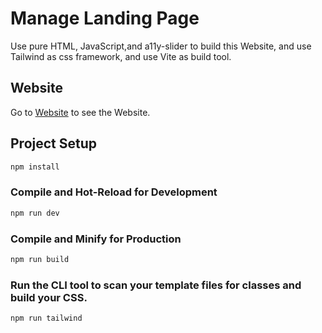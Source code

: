 # Manage Landing Page

Use pure HTML, JavaScript,and a11y-slider to build this Website, and use Tailwind as css framework, and use Vite as build tool.

## Website

Go to [Website](https://manage-landing-page.vercel.app/) to see the Website.

## Project Setup

```sh
npm install
```

### Compile and Hot-Reload for Development

```sh
npm run dev
```

### Compile and Minify for Production

```sh
npm run build
```

### Run the CLI tool to scan your template files for classes and build your CSS.

```sh
npm run tailwind
```
